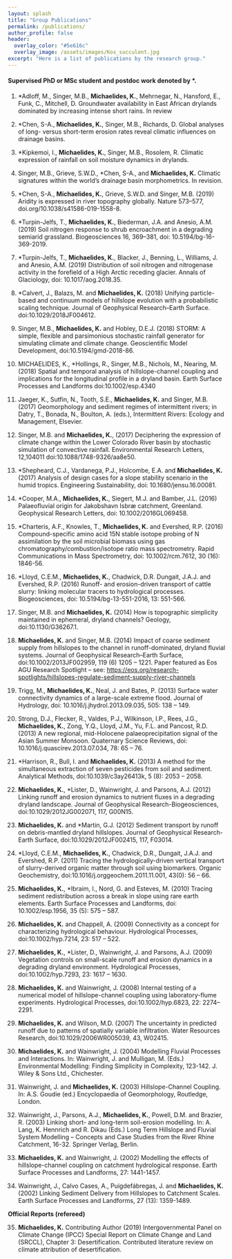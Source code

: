 ```yaml
---
layout: splash
title: "Group Publications"
permalink: /publications/
author_profile: false
header:
  overlay_color: "#5e616c"
  overlay_image: /assets/images/Kos_succulent.jpg
excerpt: "Here is a list of publications by the research group."
---
```


#### Supervised PhD or MSc student and postdoc work denoted by *. 


1.	*Adloff, M., Singer, M.B., **Michaelides, K.**, Mehrnegar, N., Hansford, E., Funk, C., Mitchell, D.  Groundwater availability in East African drylands dominated by increasing intense short rains. In review

2.	*Chen, S-A., **Michaelides, K.**, Singer, M.B., Richards, D. Global analyses of long- versus short-term erosion rates reveal climatic influences on drainage basins.

3.	*Kipkemoi, I., **Michaelides, K.**, Singer, M.B., Rosolem, R. Climatic expression of rainfall on soil moisture dynamics in drylands.

4.	Singer, M.B., Grieve, S.W.D., *Chen, S-A., and **Michaelides, K.** Climatic signatures within the world’s drainage basin morphometrics. In revision.

5.	*Chen, S-A., **Michaelides, K.**, Grieve, S.W.D. and Singer, M.B. (2019) Aridity is expressed in river topography globally. Nature 573–577, doi.org/10.1038/s41586-019-1558-8. 

6.	*Turpin-Jelfs, T., **Michaelides, K.**, Biederman, J.A. and Anesio, A.M. (2019) Soil nitrogen response to shrub encroachment in a degrading semiarid grassland. Biogeosciences 16, 369–381, doi: 10.5194/bg-16-369-2019. 

7.	*Turpin-Jelfs, T., **Michaelides, K.**, Blacker, J., Benning, L., Williams, J. and Anesio, A.M. (2019) Distribution of soil nitrogen and nitrogenase activity in the forefield of a High Arctic receding glacier. Annals of Glaciology, doi: 10.1017/aog.2018.35. 

8.	*Calvert, J., Balazs, M. and **Michaelides, K.** (2018) Unifying particle-based and continuum models of hillslope evolution with a probabilistic scaling technique. Journal of Geophysical Research–Earth Surface. doi:10.1029/2018JF004612.

9.	Singer, M.B., **Michaelides, K.** and Hobley, D.E.J. (2018) STORM: A simple, flexible and parsimonious stochastic rainfall generator for simulating climate and climate change. Geoscientific Model Development, doi:10.5194/gmd-2018-86.

10.	MICHAELIDES, K., *Hollings, R., Singer, M.B., Nichols, M., Nearing, M. (2018) Spatial and temporal analysis of hillslope-channel coupling and implications for the longitudinal profile in a dryland basin. Earth Surface Processes and Landforms doi:10.1002/esp.4340 

11.	Jaeger, K., Sutfin, N., Tooth, S.E., **Michaelides, K.** and Singer, M.B. (2017) Geomorphology and sediment regimes of intermittent rivers; in Datry, T., Bonada, N., Boulton, A. (eds.), Intermittent Rivers: Ecology and Management, Elsevier.

12.	Singer, M.B. and **Michaelides, K.**, (2017) Deciphering the expression of climate change within the Lower Colorado River basin by stochastic simulation of convective rainfall. Environmental Research Letters, 12,104011 doi:10.1088/1748-9326/aa8e50.  

13.	*Shepheard, C.J., Vardanega, P.J., Holcombe, E.A. and **Michaelides, K.** (2017) Analysis of design cases for a slope stability scenario in the humid tropics. Engineering Sustainability, doi: 10.1680/jensu.16.00081. 

14.	*Cooper, M.A., **Michaelides, K.**, Siegert, M.J. and Bamber, J.L. (2016) Palaeofluvial origin for Jakobshavn Isbræ catchment, Greenland. Geophysical Research Letters, doi: 10.1002/2016GL069458. 

15.	*Charteris, A.F., Knowles, T., **Michaelides, K.** and Evershed, R.P. (2016) Compound-specific amino acid 15N stable isotope probing of N assimilation by the soil microbial biomass using gas chromatography/combustion/isotope ratio mass spectrometry. Rapid Communications in Mass Spectrometry, doi: 10.1002/rcm.7612, 30 (16): 1846-56.

16.	*Lloyd, C.E.M., **Michaelides, K.**, Chadwick, D.R. Dungait, J.A.J. and Evershed, R.P. (2016) Runoff- and erosion-driven transport of cattle slurry: linking molecular tracers to hydrological processes. Biogeosciences, doi: 10.5194/bg-13-551-2016, 13: 551-566.

17.	Singer, M.B. and **Michaelides, K.** (2014) How is topographic simplicity maintained in ephemeral, dryland channels? Geology, doi:10.1130/G36267.1.

18.	**Michaelides, K.** and Singer, M.B. (2014) Impact of coarse sediment supply from hillslopes to the channel in runoff-dominated, dryland fluvial systems. Journal of Geophysical Research–Earth Surface, doi:10.1002/2013JF002959, 119 (6) 1205 – 1221. 
Paper featured as Eos AGU Research Spotlight – see: 
https://eos.org/research-spotlights/hillslopes-regulate-sediment-supply-river-channels

19.	Trigg, M., **Michaelides, K.**, Neal, J. and Bates, P. (2013) Surface water connectivity dynamics of a large-scale extreme flood. Journal of Hydrology, doi: 10.1016/j.jhydrol.2013.09.035, 505: 138 – 149.

20.	Strong, D.J., Flecker, R., Valdes, P.J., Wilkinson, I.P., Rees, J.G., **Michaelides, K.**, Zong, Y.Q., Lloyd, J.M., Yu, F.L. and Pancost, R.D. (2013) A new regional, mid-Holocene palaeoprecipitation signal of the Asian Summer Monsoon. Quaternary Science Reviews, doi: 10.1016/j.quascirev.2013.07.034, 78: 65 – 76. 

21.	*Harrison, R., Bull, I. and **Michaelides, K.** (2013) A method for the simultaneous extraction of seven pesticides from soil and sediment. Analytical Methods, doi:10.1039/c3ay26413k, 5 (8): 2053 – 2058.

22.	**Michaelides, K.**, *Lister, D., Wainwright, J. and Parsons, A.J. (2012) Linking runoff and erosion dynamics to nutrient fluxes in a degrading dryland landscape. Journal of Geophysical Research-Biogeosciences, doi:10.1029/2012JG002071, 117, G00N15.

23.	**Michaelides, K.** and *Martin, G.J. (2012) Sediment transport by runoff on debris-mantled dryland hillslopes. Journal of Geophysical Research-Earth Surface, doi:10.1029/2012JF002415, 117, F03014. 

24.	*Lloyd, C.E.M., **Michaelides, K.**, Chadwick, D.R., Dungait, J.A.J. and Evershed, R.P. (2011) Tracing the hydrologically-driven vertical transport of slurry-derived organic matter through soil using biomarkers. Organic Geochemistry, doi:10.1016/j.orggeochem.2011.11.001, 43(0): 56 – 66. 

25.	**Michaelides, K.**, *Ibraim, I., Nord, G. and Esteves, M. (2010) Tracing sediment redistribution across a break in slope using rare earth elements. Earth Surface Processes and Landforms, doi: 10.1002/esp.1956, 35 (5): 575 – 587. 

26.	**Michaelides, K.** and Chappell, A. (2009) Connectivity as a concept for characterizing hydrological behaviour. Hydrological Processes, doi:10.1002/hyp.7214, 23: 517 – 522.

27.	**Michaelides, K.**, *Lister, D., Wainwright, J. and Parsons, A.J. (2009) Vegetation controls on small-scale runoff and erosion dynamics in a degrading dryland environment. Hydrological Processes, doi:10.1002/hyp.7293, 23: 1617 – 1630. 

28.	**Michaelides, K.** and Wainwright, J. (2008) Internal testing of a numerical model of hillslope-channel coupling using laboratory-flume experiments. Hydrological Processes, doi:10.1002/hyp.6823, 22: 2274–2291. 

29.	**Michaelides, K.** and Wilson, M.D. (2007) The uncertainty in predicted runoff due to patterns of spatially variable infiltration. Water Resources Research, doi:10.1029/2006WR005039, 43, W02415.

30.	**Michaelides, K.** and Wainwright, J. (2004) Modelling Fluvial Processes and Interactions. In: Wainwright, J. and Mulligan, M. (Eds.) Environmental Modelling: Finding Simplicity in Complexity, 123-142. J. Wiley & Sons Ltd., Chichester. 

31.	Wainwright, J. and **Michaelides, K.** (2003) Hillslope-Channel Coupling. In: A.S. Goudie (ed.) Encyclopaedia of Geomorphology, Routledge, London.

32.	Wainwright, J., Parsons, A.J., **Michaelides, K.**, Powell, D.M. and Brazier, R. (2003) Linking short- and long-term soil-erosion modelling. In: A. Lang, K. Hennrich and R. Dikau (Eds.) Long Term Hillslope and Fluvial System Modelling – Concepts and Case Studies from the River Rhine Catchment, 16-32. Springer Verlag, Berlin.
	
33.	**Michaelides, K.** and Wainwright, J. (2002) Modelling the effects of hillslope-channel coupling on catchment hydrological response. Earth Surface Processes and Landforms, 27: 1441-1457.

34.	Wainwright, J., Calvo Cases, A., Puigdefábregas, J. and **Michaelides, K.** (2002) Linking Sediment Delivery from Hillslopes to Catchment Scales. Earth Surface Processes and Landforms, 27 (13): 1359-1489. 


**Official Reports (refereed)**

35.	**Michaelides, K.** Contributing Author (2019) Intergovernmental Panel on Climate Change (IPCC) Special Report on Climate Change and Land (SRCCL), Chapter 3: Desertification.
Contributed literature review on climate attribution of desertification. 






